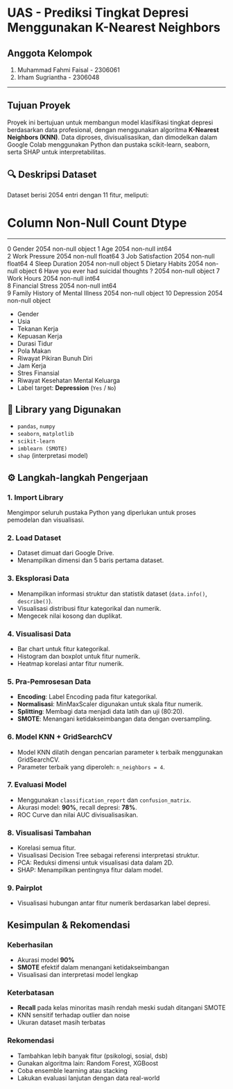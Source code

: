 # UAS - Prediksi Tingkat Depresi Menggunakan K-Nearest Neighbors
## Anggota Kelompok

1. Muhammad Fahmi Faisal - 2306061  
2. Irham Sugriantha - 2306048  

---

## Tujuan Proyek
Proyek ini bertujuan untuk membangun model klasifikasi tingkat depresi berdasarkan data profesional, dengan menggunakan algoritma **K-Nearest Neighbors (KNN)**. Data diproses, divisualisasikan, dan dimodelkan dalam Google Colab menggunakan Python dan pustaka scikit-learn, seaborn, serta SHAP untuk interpretabilitas.

## 🔍 Deskripsi Dataset
Dataset berisi 2054 entri dengan 11 fitur, meliputi:
#   Column                                 Non-Null Count  Dtype  
---  ------                                 --------------  -----  
 0   Gender                                 2054 non-null   object 
 1   Age                                    2054 non-null   int64  
 2   Work Pressure                          2054 non-null   float64
 3   Job Satisfaction                       2054 non-null   float64
 4   Sleep Duration                         2054 non-null   object 
 5   Dietary Habits                         2054 non-null   object 
 6   Have you ever had suicidal thoughts ?  2054 non-null   object 
 7   Work Hours                             2054 non-null   int64  
 8   Financial Stress                       2054 non-null   int64  
 9   Family History of Mental Illness       2054 non-null   object 
 10  Depression                             2054 non-null   object 
 
- Gender
- Usia
- Tekanan Kerja
- Kepuasan Kerja
- Durasi Tidur
- Pola Makan
- Riwayat Pikiran Bunuh Diri
- Jam Kerja
- Stres Finansial
- Riwayat Kesehatan Mental Keluarga
- Label target: **Depression** (`Yes` / `No`)

## 🧰 Library yang Digunakan
- `pandas`, `numpy`
- `seaborn`, `matplotlib`
- `scikit-learn`
- `imblearn (SMOTE)`
- `shap` (interpretasi model)

## ⚙️ Langkah-langkah Pengerjaan

### 1. Import Library
Mengimpor seluruh pustaka Python yang diperlukan untuk proses pemodelan dan visualisasi.

### 2. Load Dataset
- Dataset dimuat dari Google Drive.
- Menampilkan dimensi dan 5 baris pertama dataset.

### 3. Eksplorasi Data
- Menampilkan informasi struktur dan statistik dataset (`data.info()`, `describe()`).
- Visualisasi distribusi fitur kategorikal dan numerik.
- Mengecek nilai kosong dan duplikat.

### 4. Visualisasi Data
- Bar chart untuk fitur kategorikal.
- Histogram dan boxplot untuk fitur numerik.
- Heatmap korelasi antar fitur numerik.

### 5. Pra-Pemrosesan Data
- **Encoding**: Label Encoding pada fitur kategorikal.
- **Normalisasi**: MinMaxScaler digunakan untuk skala fitur numerik.
- **Splitting**: Membagi data menjadi data latih dan uji (80:20).
- **SMOTE**: Menangani ketidakseimbangan data dengan oversampling.

### 6. Model KNN + GridSearchCV
- Model KNN dilatih dengan pencarian parameter `k` terbaik menggunakan GridSearchCV.
- Parameter terbaik yang diperoleh: `n_neighbors = 4`.

### 7. Evaluasi Model
- Menggunakan `classification_report` dan `confusion_matrix`.
- Akurasi model: **90%**, recall depresi: **78%**.
- ROC Curve dan nilai AUC divisualisasikan.

### 8. Visualisasi Tambahan
- Korelasi semua fitur.
- Visualisasi Decision Tree sebagai referensi interpretasi struktur.
- PCA: Reduksi dimensi untuk visualisasi data dalam 2D.
- SHAP: Menampilkan pentingnya fitur dalam model.

### 9. Pairplot
- Visualisasi hubungan antar fitur numerik berdasarkan label depresi.

## Kesimpulan & Rekomendasi

### Keberhasilan
- Akurasi model **90%**
- **SMOTE** efektif dalam menangani ketidakseimbangan
- Visualisasi dan interpretasi model lengkap

### Keterbatasan
- **Recall** pada kelas minoritas masih rendah meski sudah ditangani SMOTE
- KNN sensitif terhadap outlier dan noise
- Ukuran dataset masih terbatas

### Rekomendasi
- Tambahkan lebih banyak fitur (psikologi, sosial, dsb)
- Gunakan algoritma lain: Random Forest, XGBoost
- Coba ensemble learning atau stacking
- Lakukan evaluasi lanjutan dengan data real-world

